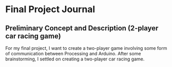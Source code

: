 # Final Project Journal

## Preliminary Concept and Description (2-player car racing game)
For my final project, I want to create a two-player game involving some form of communication between Processing and Arduino. After some brainstorming, I settled on creating a two-player car racing game. 
